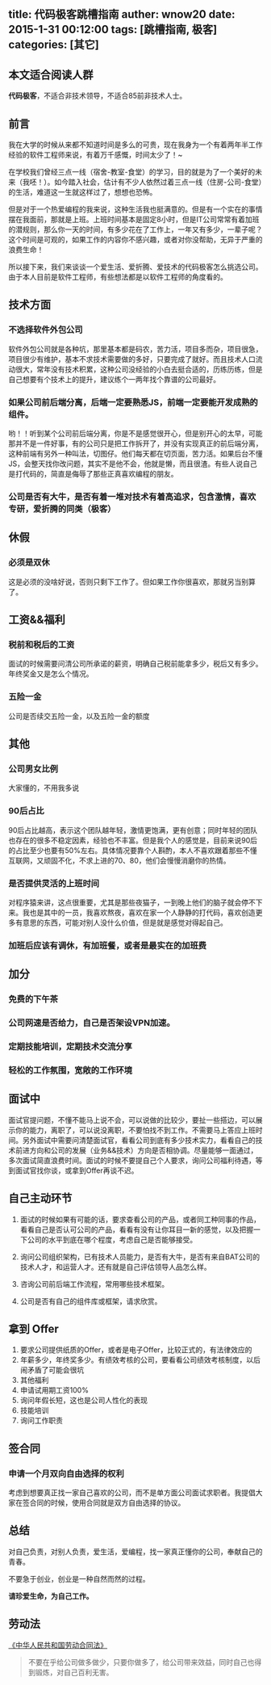 title: 代码极客跳槽指南
auther: wnow20
date: 2015-1-31 00:12:00
tags: [跳槽指南, 极客]
categories: [其它]
---

## 本文适合阅读人群
__代码极客__，不适合非技术领导，不适合85前非技术人士。


## 前言
我在大学的时候从来都不知道时间是多么的可贵，现在我身为一个有着两年半工作经验的软件工程师来说，有着万千感慨，时间太少了！~

在学校我们曾经三点一线（宿舍-教室-食堂）的学习，目的就是为了一个美好的未来（我呸！）。如今踏入社会，估计有不少人依然过着三点一线（住房-公司-食堂）的生活，难道这一生就这样过了，想想也恐怖。

但是对于一个热爱编程的我来说，这种生活我也挺满意的。但是有一个实在的事情摆在我面前，那就是上班。上班时间基本是固定8小时，但是IT公司常常有着加班的潜规则，那么你一天的时间，有多少花在了工作上，一年又有多少，一辈子呢？这个时间是可观的，如果工作的内容你不感兴趣，或者对你没帮助，无异于严重的浪费生命！

所以接下来，我们来谈谈一个爱生活、爱折腾、爱技术的代码极客怎么挑选公司。由于本人目前是软件工程师，有些想法都是以软件工程师的角度看的。

## 技术方面

### 不选择软件外包公司
软件外包公司就是各种坑，那里基本都是码农，苦力活，项目多而杂，项目很急，项目很少有维护，基本不求技术需要做的多好，只要完成了就好。而且技术人口流动很大，常年没有技术积累，这种公司没经验的小白去挺合适的，历练历练，但是自己想要有个技术上的提升，建议练个一两年找个靠谱的公司最好。

### 如果公司前后端分离，后端一定要熟悉JS，前端一定要能开发成熟的组件。
哟！！听到某个公司前后端分离，你是不是感觉很开心，但是别开心的太早，可能那并不是一件好事，有的公司只是把工作拆开了，并没有实现真正的前后端分离，这种前端有另外一种叫法，切图仔。他们每天都在切页面，苦力活。如果后台不懂JS，会整天找你改问题，其实不是他不会，他就是懒，而且很渣。有些人说自己是打代码的，简直是侮辱了那些正真喜欢编程的朋友。

### 公司是否有大牛，是否有着一堆对技术有着高追求，包含激情，喜欢专研，爱折腾的同类（极客）


## 休假

### 必须是双休
这是必须的没啥好说，否则只剩下工作了。但如果工作你很喜欢，那就另当别算了。


## 工资&&福利

### 税前和税后的工资
面试的时候需要问清公司所承诺的薪资，明确自己税前能拿多少，税后又有多少。年终奖金又是怎么个情况。

### 五险一金
公司是否续交五险一金，以及五险一金的额度


## 其他

### 公司男女比例
大家懂的，不用我多说

### 90后占比
90后占比越高，表示这个团队越年轻，激情更饱满，更有创意；同时年轻的团队也存在的很多不稳定因素，经验也不丰富。但是我个人的感觉是，目前来说90后的占比至少也要有50%左右。具体情况要靠个人斟酌，本人不喜欢跟着那些不懂互联网，又顽固不化，不求上进的70、80，他们会慢慢消磨你的热情。

### 是否提供灵活的上班时间
对程序猿来讲，这点很重要，尤其是那些夜猫子，一到晚上他们的脑子就会停不下来。我也是其中的一员，我喜欢熬夜，喜欢在家一个人静静的打代码，喜欢创造更多有意思的东西，可能对别人没什么价值，但是就是感觉对得起自己。

### 加班后应该有调休，有加班餐，或者是最实在的加班费

## 加分
### 免费的下午茶
### 公司网速是否给力，自己是否架设VPN加速。
### 定期技能培训，定期技术交流分享
### 轻松的工作氛围，宽敞的工作环境



## 面试中
面试官提问题，不懂不能马上说不会，可以说做的比较少，要扯一些搭边，可以展示你的能力，离职了，可以说没离职，不要怕找不到工作。不需要马上答应上班时间。另外面试中需要问清楚面试官，看看公司到底有多少技术实力，看看自己的技术前进方向和公司的发展（业务&&技术）方向是否相协调。尽量能够一面通过，多次面试简直浪费时间。面试的时候不要提自己个人要求，询问公司福利待遇，等到面试官找你谈，或拿到Offer再谈不迟。

## 自己主动环节

1. 面试的时候如果有可能的话，要求查看公司的产品，或者同工种同事的作品，看看自己是否认可公司的产品，看看有没有让你耳目一新的感觉，以及把握一下公司的水平到底在哪个程度，考虑自己是否能够接受。

2. 询问公司组织架构，已有技术人员能力，是否有大牛，是否有来自BAT公司的技术人才，和运营人才。还有就是自己评估领导人品怎么样。

3. 咨询公司前后端工作流程，常用哪些技术框架。

4. 公司是否有自己的组件库或框架，请求欣赏。

## 拿到 Offer
1. 要求公司提供纸质的Offer，或者是电子Offer，比较正式的，有法律效应的
2. 年薪多少，年终奖多少。有绩效考核的公司，要看看公司绩效考核制度，以后闹矛盾了可能会很坑
3. 其他福利
4. 申请试用期工资100%
5. 询问年假长短，这也是公司人性化的表现
6. 技能培训
7. 询问工作职责
## 签合同
### 申请一个月双向自由选择的权利
考虑到想要真正找一家自己喜欢的公司，而不是单方面公司面试求职者。我提倡大家在签合同的时候，使用合同就是双方自由选择的协议。

## 总结
对自己负责，对别人负责，爱生活，爱编程，找一家真正懂你的公司，奉献自己的青春。

不要急于创业，创业是一种自然而然的过程。

__请珍爱生命，为自己工作。__

## 劳动法
[《中华人民共和国劳动合同法》](http://www.molss.gov.cn/gb/zt/2007-09/29/content_198892.htm)

> 不要在乎给公司做多做少，只要你做多了，给公司带来效益，同时自己也得到锻炼，对自己百利无害。
